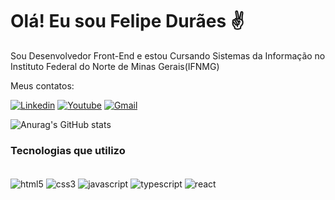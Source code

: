 # Olá! Eu sou Felipe Durães ✌️
 Sou Desenvolvedor Front-End e estou Cursando Sistemas da Informação no Instituto Federal do Norte de Minas Gerais(IFNMG)

 Meus contatos:


[![Linkedin](https://img.shields.io/badge/LinkedIn-0077B5?style=for-the-badge&logo=linkedin&logoColor=white)](https://www.linkedin.com/in/felipe-dur%C3%A3es-4b7aba15b/)
[![Youtube](https://img.shields.io/badge/YouTube-FF0000?style=for-the-badge&logo=youtube&logoColor=white)](https://www.youtube.com/channel/UCDgsaabTwC868brUIEURhtw)
[![Gmail](https://img.shields.io/badge/Gmail-D14836?style=for-the-badge&logo=gmail&logoColor=white)](mailto:felipebduraes@gmail.com)


![Anurag's GitHub stats](https://github-readme-stats.vercel.app/api?username=felipebduraes&show_icons=true&theme=dracula&locale=pt-br)

### Tecnologias que utilizo

<div style="display: inline_block"><br/>
<img align="center" alt="html5" src="https://img.shields.io/badge/HTML5-E34F26?style=for-the-badge&logo=html5&logoColor=white"/>
<img align="center" alt="css3" src="https://img.shields.io/badge/CSS3-1572B6?style=for-the-badge&logo=css3&logoColor=white"/>
<img align="center" alt="javascript" src="https://img.shields.io/badge/JavaScript-F7DF1E?style=for-the-badge&logo=javascript&logoColor=black"/>
<img align="center" alt="typescript" src="https://img.shields.io/badge/TypeScript-007ACC?style=for-the-badge&logo=typescript&logoColor=white"/>
<img align="center" alt="react" src="https://img.shields.io/badge/React-20232A?style=for-the-badge&logo=react&logoColor=61DAFB"/>
</div>

